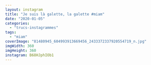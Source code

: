 ```yaml
---
layout: instagram
title: "Je suis là galette, la galette #miam"
date: "2020-01-05"
categories: 
  - "trucs-instagrammes"
tags: 
  - "miam"
coverImage: "81480945_604993913669456_2433372337920554719_n.jpg"
imgWidth: 360
imgHeight: 360
instagram: B68HJphIOb1
---
```

